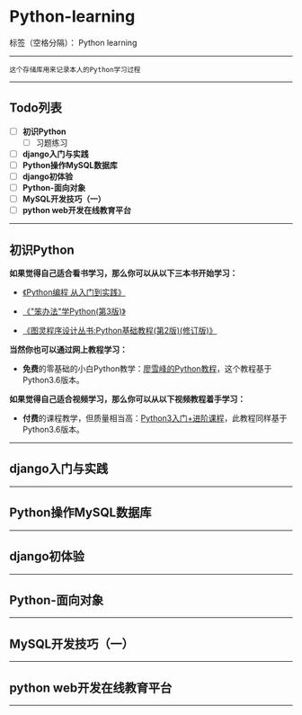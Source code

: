 ﻿# Python-learning

标签（空格分隔）： Python learning

---

    这个存储库用来记录本人的Python学习过程

---

## Todo列表

- [ ] **初识Python**
  - [ ] 习题练习
- [ ] **django入门与实践**
- [ ] **Python操作MySQL数据库**
- [ ] **django初体验**
- [ ] **Python-面向对象**
- [ ] **MySQL开发技巧（一）**
- [ ] **python web开发在线教育平台**

---

## 初识Python

**如果觉得自己适合看书学习，那么你可以从以下三本书开始学习：**

- [《Python编程 从入门到实践》][1]

- [《"笨办法"学Python(第3版)》][2]

- [《图灵程序设计丛书:Python基础教程(第2版)(修订版)》 ][3]

**当然你也可以通过网上教程学习：**

- **免费**的零基础的小白Python教学：[廖雪峰的Python教程][4]，这个教程基于Python3.6版本。

**如果觉得自己适合视频学习，那么你可以从以下视频教程着手学习：**

- **付费**的课程教学，但质量相当高：[Python3入门+进阶课程][5]，此教程同样基于Python3.6版本。



---

## django入门与实践

---

## Python操作MySQL数据库

---

## django初体验

---

## Python-面向对象

---

## MySQL开发技巧（一）

---

## python web开发在线教育平台

---


  [1]: https://www.amazon.cn/%E5%9B%BE%E4%B9%A6/dp/B01ION3VWI/ref=sr_1_1?ie=UTF8&qid=1498793018&sr=8-1&keywords=python%20crash%20course
  [2]: https://www.amazon.cn/%E5%9B%BE%E4%B9%A6/dp/B00P6OJ0TC/ref=sr_1_1?ie=UTF8&qid=1498793029&sr=8-1&keywords=python%20%E7%AC%A8%E5%8A%9E%E6%B3%95
  [3]: https://www.amazon.cn/%E5%9B%BE%E7%81%B5%E7%A8%8B%E5%BA%8F%E8%AE%BE%E8%AE%A1%E4%B8%9B%E4%B9%A6-Python%E5%9F%BA%E7%A1%80%E6%95%99%E7%A8%8B-%E8%B5%AB%E7%89%B9%E5%85%B0/dp/B00KAFX65Q/ref=sr_1_1?ie=UTF8&qid=1508737548&sr=8-1&keywords=python%20novice
  [4]: https://www.liaoxuefeng.com/wiki/0014316089557264a6b348958f449949df42a6d3a2e542c000
  [5]: https://coding.imooc.com/class/136.html
